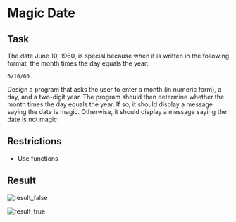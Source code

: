 # Magic Date

## Task

The date June 10, 1960, is special because when it is written in the following format, the month times the day equals the year:

`6/10/60`

Design a program that asks the user to enter a month (in numeric form), a day, and a two-digit year. The program should then determine whether the month times the day equals the year. If so, it should display a message saying the date is magic. Otherwise, it should display a message saying the date is not magic.

## Restrictions

- Use functions

## Result

![result_false](https://user-images.githubusercontent.com/38757664/200111501-a9b20162-cb2f-48fc-8be7-1c16d759763b.png)

![result_true](https://user-images.githubusercontent.com/38757664/200111502-0b094899-e9a5-4023-a20d-baf8985e4bce.png)

